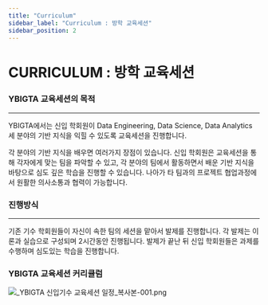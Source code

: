 ```yaml
---
title: "Curriculum"
sidebar_label: "Curriculum : 방학 교육세션"
sidebar_position: 2
---
```


# CURRICULUM : 방학 교육세션

### YBIGTA 교육세션의 목적

---

YBIGTA에서는 신입 학회원이 Data Engineering, Data Science, Data Analytics 세 분야의 기반 지식을 익힐 수 있도록 교육세션을 진행합니다.

각 분야의 기반 지식을 배우면 여러가지 장점이 있습니다. 신입 학회원은 교육세션을 통해 각자에게 맞는 팀을 파악할 수 있고, 각 분야의 팀에서 활동하면서 배운 기반 지식을 바탕으로 심도 깊은 학습을 진행할 수 있습니다. 나아가 타 팀과의 프로젝트 협업과정에서 원활한 의사소통과 협력이 가능합니다.

### 진행방식

---

기존 기수 학회원들이 자신이 속한 팀의 세션을 맡아서 발제를 진행합니다. 각 발제는 이론과 실습으로 구성되며 2시간동안 진행됩니다. 발제가 끝난 뒤 신입 학회원들은 과제를 수행하며 심도있는 학습을 진행합니다.

### YBIGTA 교육세션 커리큘럼

![_YBIGTA 신입기수 교육세션 일정_복사본-001.png](https://s3-us-west-2.amazonaws.com/secure.notion-static.com/87462c5d-77b7-4db6-a674-0f2682d762b4/_YBIGTA_신입기수_교육세션_일정_복사본-001.png)

